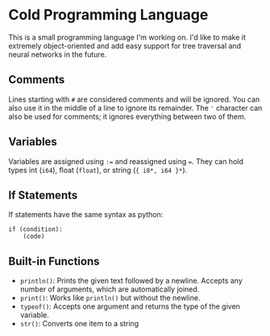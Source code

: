# Cold Programming Language
This is a small programming language I'm working on. I'd like to make it extremely object-oriented and add easy support for tree traversal and neural networks in the future.

## Comments
Lines starting with `#` are considered comments and will be ignored. You can also use it in the middle of a line to ignore its remainder. The `'` character can also be used for comments; it ignores everything between two of them.

## Variables
Variables are assigned using `:=` and reassigned using `=`. They can hold types int (`i64`), float (`float`), or string (`{ i8*, i64 }*`).

## If Statements
If statements have the same syntax as python:

```
if (condition):
	(code)
```

## Built-in Functions
- `println()`: Prints the given text followed by a newline. Accepts any number of arguments, which are automatically joined.
- `print()`: Works like `println()` but without the newline.
- `typeof()`: Accepts one argument and returns the type of the given variable.
- `str()`: Converts one item to a string
